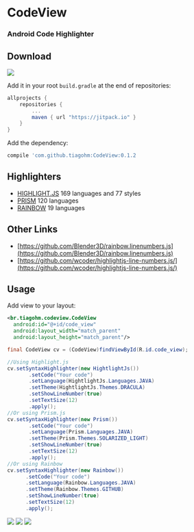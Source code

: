 # CodeView
### Android Code Highlighter

## Download

[![](https://jitpack.io/v/tiagohm/CodeView.svg)](https://jitpack.io/#tiagohm/CodeView)

Add it in your root `build.gradle` at the end of repositories:
```gradle
allprojects {
    repositories {
        ...
        maven { url "https://jitpack.io" }
    }
}
```
Add the dependency:
```gradle
compile 'com.github.tiagohm:CodeView:0.1.2
```

## Highlighters
* [HIGHLIGHT.JS](https://highlightjs.org/)
169 languages and 77 styles
* [PRISM](http://prismjs.com/)
120 languages
* [RAINBOW](https://craig.is/making/rainbows)
19 languages

## Other Links
* [https://github.com/Blender3D/rainbow.linenumbers.js](https://github.com/Blender3D/rainbow.linenumbers.js)
* [https://github.com/wcoder/highlightjs-line-numbers.js/](https://github.com/wcoder/highlightjs-line-numbers.js/)

## Usage

Add view to your layout:
```xml
<br.tiagohm.codeview.CodeView
  android:id="@+id/code_view"
  android:layout_width="match_parent"
  android:layout_height="match_parent"/>
 ```
 ```java
 final CodeView cv = (CodeView)findViewById(R.id.code_view);

 //Using Highlight.js
 cv.setSyntaxHighlighter(new HightlightJs())
        .setCode("Your code")
        .setLanguage(HightlightJs.Languages.JAVA)
        .setTheme(HightlightJs.Themes.DRACULA)
        .setShowLineNumber(true)
        .setTextSize(12)
        .apply();
 //Or using Prism.js
 cv.setSyntaxHighlighter(new Prism())
        .setCode("Your code")
        .setLanguage(Prism.Languages.JAVA)
        .setTheme(Prism.Themes.SOLARIZED_LIGHT)
        .setShowLineNumber(true)
        .setTextSize(12)
        .apply();
//Or using Rainbow
cv.setSyntaxHighlighter(new Rainbow())
       .setCode("Your code")
       .setLanguage(Rainbow.Languages.JAVA)
       .setTheme(Rainbow.Themes.GITHUB)
       .setShowLineNumber(true)
       .setTextSize(12)
       .apply();
 ```

 ![](https://raw.githubusercontent.com/tiagohm/CodeView/master/1.png)
 ![](https://raw.githubusercontent.com/tiagohm/CodeView/master/3.png)
 ![](https://raw.githubusercontent.com/tiagohm/CodeView/master/2.png)
